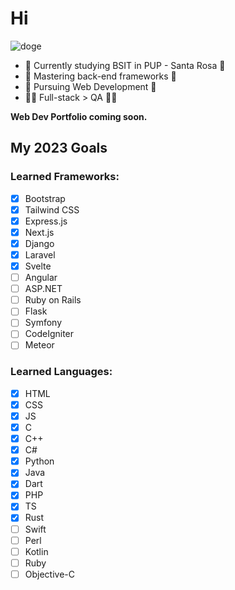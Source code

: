 # Hi

![doge](https://media.tenor.com/9QdSGSxGbbMAAAAd/doge-good-dog.gif)

- 🏫 Currently studying BSIT in PUP - Santa Rosa 🏫
- 🌱 Mastering back-end frameworks 🌱
- 🔭 Pursuing Web Development 🔭
- 🧑‍💻 Full-stack > QA 🧑‍💻

**Web Dev Portfolio coming soon.**

## My 2023 Goals
### Learned Frameworks:
- [x] Bootstrap
- [x] Tailwind CSS
- [x] Express.js
- [x] Next.js
- [x] Django
- [x] Laravel
- [x] Svelte
- [ ] Angular
- [ ] ASP.NET
- [ ] Ruby on Rails
- [ ] Flask
- [ ] Symfony
- [ ] CodeIgniter
- [ ] Meteor

### Learned Languages:
- [x] HTML
- [x] CSS
- [x] JS
- [x] C
- [x] C++
- [x] C#
- [x] Python
- [x] Java
- [x] Dart
- [x] PHP
- [x] TS
- [x] Rust
- [ ] Swift
- [ ] Perl
- [ ] Kotlin
- [ ] Ruby
- [ ] Objective-C
